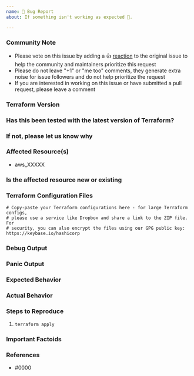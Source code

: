 ```yaml
---
name: 🐛 Bug Report
about: If something isn't working as expected 🤔.

---
```


<!---
Please note the following potential times when an issue might be in Terraform core:

* [Configuration Language](https://www.terraform.io/docs/configuration/index.html) or resource ordering issues
* [State](https://www.terraform.io/docs/state/index.html) and [State Backend](https://www.terraform.io/docs/backends/index.html) issues
* [Provisioner](https://www.terraform.io/docs/provisioners/index.html) issues
* [Registry](https://registry.terraform.io/) issues
* Spans resources across multiple providers

If you are running into one of these scenarios, we recommend opening an issue in the [Terraform core repository](https://github.com/hashicorp/terraform/) instead.
--->

<!--- Please keep this note for the community --->

### Community Note

* Please vote on this issue by adding a 👍 [reaction](https://blog.github.com/2016-03-10-add-reactions-to-pull-requests-issues-and-comments/) to the original issue to help the community and maintainers prioritize this request
* Please do not leave "+1" or "me too" comments, they generate extra noise for issue followers and do not help prioritize the request
* If you are interested in working on this issue or have submitted a pull request, please leave a comment

<!--- Thank you for keeping this note for the community --->

### Terraform Version

<!--- Please run `terraform -v` to show the Terraform core version and provider version(s). If you are not running the latest version of Terraform or the provider, please upgrade because your issue may have already been fixed. [Terraform documentation on provider versioning](https://www.terraform.io/docs/configuration/providers.html#provider-versions). --->

### Has this been tested with the latest version of Terraform?
<!-- Please respond with "yes" or "no". -->

### If not, please let us know why
<!-- As stated above, your issue may have been resolved in the latest release. If you are not able to upgrade, having a bit of background will help us while investigating your issue. If this doesn't apply to you, please, just enter "N/A" into this section. -->

### Affected Resource(s)

<!--- Please list the affected resources and data sources. --->

* aws_XXXXX

### Is the affected resource new or existing

<!--- Please respond with either "New" or "Existing". --->

### Terraform Configuration Files

<!--- Information about code formatting: https://help.github.com/articles/basic-writing-and-formatting-syntax/#quoting-code --->

```hcl
# Copy-paste your Terraform configurations here - for large Terraform configs,
# please use a service like Dropbox and share a link to the ZIP file. For
# security, you can also encrypt the files using our GPG public key: https://keybase.io/hashicorp
```

### Debug Output

<!---
Please provide a link to a GitHub Gist containing the complete debug output. Please do NOT paste the debug output in the issue; just paste a link to the Gist.

To obtain the debug output, see the [Terraform documentation on debugging](https://www.terraform.io/docs/internals/debugging.html).
--->

### Panic Output

<!--- If Terraform produced a panic, please provide a link to a GitHub Gist containing the output of the `crash.log`. --->

### Expected Behavior

<!--- What should have happened? --->

### Actual Behavior

<!--- What actually happened? --->

### Steps to Reproduce

<!--- Please list the steps required to reproduce the issue. --->

1. `terraform apply`

### Important Factoids

<!--- Are there anything atypical about your accounts that we should know? For example: Running in EC2 Classic? --->

### References

<!---
Information about referencing Github Issues: https://help.github.com/articles/basic-writing-and-formatting-syntax/#referencing-issues-and-pull-requests

Are there any other GitHub issues (open or closed) or pull requests that should be linked here? Vendor documentation? For example:
--->

* #0000
